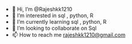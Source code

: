 - 👋 Hi, I’m @Rajeshkk1210
- 👀 I’m interested in sql , python, R 
- 🌱 I’m currently learning sql , python, R 
- 💞️ I’m looking to collaborate on Sql
- 📫 How to reach me rajeshkk1210@gmail.com
<!---
Rajeshkk1210/Rajeshkk1210 is a ✨ special ✨ repository because its `README.md` (this file) appears on your GitHub profile.
You can click the Preview link to take a look at your changes.
--->
